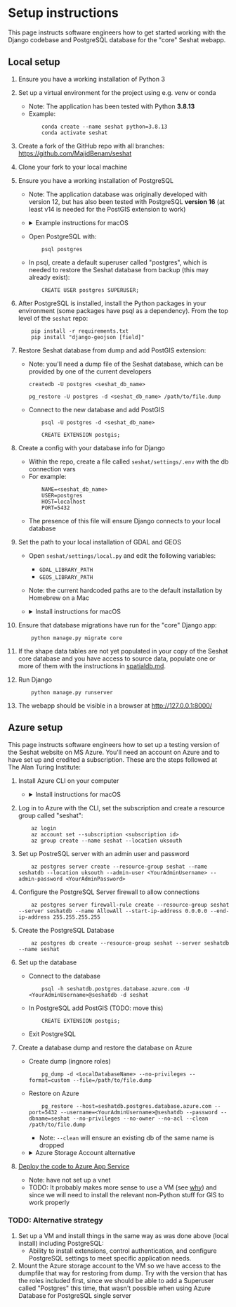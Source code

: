 # Setup instructions

This page instructs software engineers how to get started working with the Django codebase and PostgreSQL database for the "core" Seshat webapp.

## Local setup

1. Ensure you have a working installation of Python 3

2. Set up a virtual environment for the project using e.g. venv or conda
    - Note: The application has been tested with Python **3.8.13**
    - Example:
        ```
            conda create --name seshat python=3.8.13
            conda activate seshat
        ```

3. Create a fork of the GitHub repo with all branches: https://github.com/MajidBenam/seshat

4. Clone your fork to your local machine

5. Ensure you have a working installation of PostgreSQL 
    - Note: The application database was originally developed with version 12, but has also been tested with PostgreSQL **version 16** (at least v14 is needed for the PostGIS extension to work)
    - <details><summary>Example instructions for macOS</summary>

        - Check if you already have PosgreSQL installed via brew:
            - `brew services list`
        - If no installation exists, follow the instructions to install https://postgresapp.com/ which **gives you PostgreSQL version 16 with PostGIS installed**.
            - Ed's note: I had a lot of trouble getting PostgreSQL 14 to start on an M1 Mac, but installing via postgresapp worked. If you have the same issue, it may be worth ensuring all traces of brew installations are removed first, e.g. run `find /opt/homebrew -name '*postgresql*'` and remove everything first
        - If you want to use brew, PostGIS will *only* work with version 14:
            - `brew install postgres@14`
            - `brew services start postgresql@14`
            - `brew install postgis`
        </details>
    - Open PostgreSQL with:
        ```
            psql postgres
        ```
    - In psql, create a default superuser called "postgres", which is needed to restore the Seshat database from backup (this may already exist):
        ```
            CREATE USER postgres SUPERUSER;
        ```

6. After PostgreSQL is installed, install the Python packages in your environment (some packages have psql as a dependency). From the top level of the `seshat` repo:
    ```
        pip install -r requirements.txt
        pip install "django-geojson [field]"
    ```

7. Restore Seshat database from dump and add PostGIS extension:
    - Note: you'll need a dump file of the Seshat database, which can be provided by one of the current developers
        ```
        createdb -U postgres <seshat_db_name>

        pg_restore -U postgres -d <seshat_db_name> /path/to/file.dump
        ```
    - Connect to the new database and add PostGIS
        ```
            psql -U postgres -d <seshat_db_name>

            CREATE EXTENSION postgis;
        ```

8. Create a config with your database info for Django
    - Within the repo, create a file called `seshat/settings/.env` with the db connection vars
    - For example:
        ```
            NAME=<seshat_db_name>
            USER=postgres
            HOST=localhost
            PORT=5432
        ```
    - The presence of this file will ensure Django connects to your local database

9. Set the path to your local installation of GDAL and GEOS
    - Open `seshat/settings/local.py` and edit the following variables:
        - `GDAL_LIBRARY_PATH`
        - `GEOS_LIBRARY_PATH`
    - Note: the current hardcoded paths are to the default installation by Homebrew on a Mac
    - <details><summary>Install instructions for macOS</summary>

        - `brew install gdal`
        - `brew install geos`
        </details>

10. Ensure that database migrations have run for the "core" Django app:
    ```
        python manage.py migrate core
    ```

11. If the shape data tables are not yet populated in your copy of the Seshat core database and you have access to source data, populate one or more of them with the instructions in [spatialdb.md](spatialdb.md).

12. Run Django
    ```
        python manage.py runserver
    ```

13. The webapp should be visible in a browser at http://127.0.0.1:8000/



## Azure setup

This page instructs software engineers how to set up a testing version of the Seshat website on MS Azure. You'll need an account on Azure and to have set up and credited a subscription. These are the steps followed at The Alan Turing Institute:

1. Install Azure CLI on your computer
    - <details><summary>Install instructions for macOS</summary>

        - `brew install azure-cli`
        </details>

2. Log in to Azure with the CLI, set the subscription and create a resource group called "seshat":
    ```
        az login
        az account set --subscription <subscription id>
        az group create --name seshat --location uksouth
    ```

3. Set up PostreSQL server with an admin user and password
    ```
        az postgres server create --resource-group seshat --name seshatdb --location uksouth --admin-user <YourAdminUsername> --admin-password <YourAdminPassword>
    ```

4. Configure the PostgreSQL Server firewall to allow connections
    ```
        az postgres server firewall-rule create --resource-group seshat --server seshatdb --name AllowAll --start-ip-address 0.0.0.0 --end-ip-address 255.255.255.255
    ```

5. Create the PostgreSQL Database
    ```
        az postgres db create --resource-group seshat --server seshatdb --name seshat
    ```

6. Set up the database
    - Connect to the database
        ```
            psql -h seshatdb.postgres.database.azure.com -U <YourAdminUsername>@seshatdb -d seshat
        ```
    - In PostgreSQL add PostGIS (TODO: move this)
        ```
            CREATE EXTENSION postgis;
        ```
    - Exit PostgreSQL

7. Create a database dump and restore the database on Azure
    - Create dump (ingnore roles)
        ```
            pg_dump -d <LocalDatabaseName> --no-privileges --format=custom --file=/path/to/file.dump
        ```
    - Restore on Azure
        ```
            pg_restore --host=seshatdb.postgres.database.azure.com --port=5432 --username=<YourAdminUsername>@seshatdb --password --dbname=seshat --no-privileges --no-owner --no-acl --clean /path/to/file.dump
        ```
        - Note: `--clean` will ensure an existing db of the same name is dropped
    - <details><summary>Azure Storage Account alternative</summary>

        - Create an Azure Storage Account
            ```
                az storage account create --name seshatdumps --resource-group seshat --location uksouth --sku Standard_RAGRS --kind StorageV2 --allow-blob-public-access false
            ```
        - Get the connection string (required for next step)
            ```
                az storage account show-connection-string --name seshatdumps --resource-group seshat --output tsv
            ```
        - Create blob container to store dump file(s)
            ```
                az storage container create --account-name seshatdumps --name dumps --connection-string "<YourConnectionString>"
            ```
        - Upload the dump file to Azure
            ```
                az storage blob upload --account-name seshatdumps --container-name dumps --name <file.dump> --file path/to/file.dump

            ```
            - If you get the following, hit "Y" - "The command requires the extension storage-preview. Do you want to install it now?"
        - Generate a temporary SAS Token (needed to allow the PostgreSQL server to access the file from storage)
            ```
                az storage blob generate-sas --account-name seshatdumps --container-name dumps --name <file.dump> --permissions r --expiry YYYY-MM-DDTHH:MMZ --output tsv

            ```
        - Populate the database
            ```
                pg_restore --host=seshatdb.postgres.database.azure.com --port=5432 --username=<YourAdminUsername>@seshatdb --password --dbname=seshat "https://seshatdumps.blob.core.windows.net/dumps/<file.dump>?<YourSASToken>"

            ```
        - Delete the storage account

    </details>
8. [Deploy the code to Azure App Service](https://learn.microsoft.com/en-us/azure/postgresql/flexible-server/tutorial-django-app-service-postgres?tabs=clone#deploy-the-code-to-azure-app-service)
    - Note: have not set up a vnet
    - TODO: It probably makes more sense to use a VM (see [why](https://karansinghreen.medium.com/azure-virtual-machine-or-azure-app-service-which-one-should-you-choose-d4ba7d4a120d)) and since we will need to install the relevant non-Python stuff for GIS to work properly


### TODO: Alternative strategy

1. Set up a VM and install things in the same way as was done above (local install) including PostgreSQL:
    - Ability to install extensions, control authentication, and configure PostgreSQL settings to meet specific application needs.
2. Mount the Azure storage account to the VM so we have access to the dumpfile that way for restoring from dump. Try with the version that has the roles included first, since we should be able to add a Superuser called "Postgres" this time, that wasn't possible when using Azure Database for PostgreSQL single server
